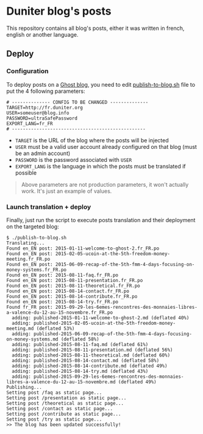 # Duniter blog's posts

This repository contains all blog's posts, either it was written in french, english or another language.

## Deploy

### Configuration

To deploy posts on a [Ghost blog](https://ghost.org/), you need to edit [publish-to-blog.sh](https://github.com/ucoin-io/blog-posts/blob/master/publish-to-blog.sh) file to put the 4 following parameters:

```
# -------------- CONFIG TO BE CHANGED --------------
TARGET=http://fr.duniter.org
USER=someuser@blog.info
PASSWORD=ultraSafePassword
EXPORT_LANG=fr_FR
# -------------------------------------------------
```

* `TARGET` is the URL of the blog where the posts will be injected
* `USER` must be a valid user account already configured on that blog (must be an admin account)
* `PASSWORD` is the password associated with `USER`
* `EXPORT_LANG` is the language in which the posts must be translated if possible

> Above parameters are not production parameters, it won't actually work. It's just an example of values.

### Launch translation + deploy

Finally, just run the script to execute posts translation and their deployment on the targeted blog:

```
$ ./publish-to-blog.sh
Translating...
Found en_EN post: 2015-01-11-welcome-to-ghost-2.fr_FR.po
Found en_EN post: 2015-02-05-ucoin-at-the-5th-freedom-money-meeting.fr_FR.po
Found en_EN post: 2015-06-09-recap-of-the-5th-fmm-4-days-focusing-on-money-systems.fr_FR.po
Found en_EN post: 2015-08-11-faq.fr_FR.po
Found en_EN post: 2015-08-11-presentation.fr_FR.po
Found en_EN post: 2015-08-11-theoretical.fr_FR.po
Found en_EN post: 2015-08-14-contact.fr_FR.po
Found en_EN post: 2015-08-14-contribute.fr_FR.po
Found en_EN post: 2015-08-14-try.fr_FR.po
Found fr_FR post: 2015-09-29-les-6emes-rencontres-des-monnaies-libres-a-valence-du-12-au-15-novembre.fr_FR.po
  adding: published-2015-01-11-welcome-to-ghost-2.md (deflated 40%)
  adding: published-2015-02-05-ucoin-at-the-5th-freedom-money-meeting.md (deflated 53%)
  adding: published-2015-06-09-recap-of-the-5th-fmm-4-days-focusing-on-money-systems.md (deflated 58%)
  adding: published-2015-08-11-faq.md (deflated 61%)
  adding: published-2015-08-11-presentation.md (deflated 56%)
  adding: published-2015-08-11-theoretical.md (deflated 60%)
  adding: published-2015-08-14-contact.md (deflated 58%)
  adding: published-2015-08-14-contribute.md (deflated 49%)
  adding: published-2015-08-14-try.md (deflated 43%)
  adding: published-2015-09-29-les-6emes-rencontres-des-monnaies-libres-a-valence-du-12-au-15-novembre.md (deflated 49%)
Publishing...
Setting post /faq as static page...
Setting post /presentation as static page...
Setting post /theoretical as static page...
Setting post /contact as static page...
Setting post /contribute as static page...
Setting post /try as static page...
>> The blog has been updated successfully!
```
